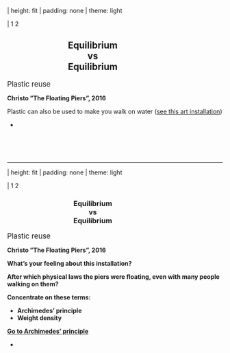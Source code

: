 | height: fit
| padding: none
| theme: light

| 1 2

<section style="padding: var(--base5)">


# <div style="text-align:center;width:400px">Equilibrium <br>vs<br> Equilibrium</div>

<big>Plastic reuse</big>

<b>Christo ”The Floating Piers”, 2016</b>

Plastic can also be used to make you walk on water 
(<a href="https://christojeanneclaude.net/projects/the-floating-piers" target="_new">see this art installation</a>)


<f-next-button title="Next" />


-
<br><br><br>
<f-image src="images/img_index4.jpg" style="width:650px;height:600px;text-align:center"/>

---

| height: fit
| padding: none
| theme: light

| 1 2

<section style="padding: var(--base5)">

# <div style="text-align:center;width:400px">Equilibrium <br>vs<br> Equilibrium</div>

<big>Plastic reuse</big>

<b>Christo ”The Floating Piers”, 2016<b>

What’s your feeling about this installation?

After which physical laws the piers were floating, even with many people walking on them?

Concentrate on these terms:
- Archimedes’ principle
- Weight density



<a class="primary" href="./index5.html">Go to Archimedes’ principle</a>

-
<br><br><br>
<f-image src="images/img_index4.jpg" style="width:650px;height:600px;text-align:center"/>
